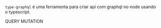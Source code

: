 #

`type-graphql` é uma ferramenta para criar api com graphql no node usando o typescript.


QUERY
MUTATION